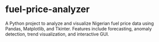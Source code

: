 # fuel-price-analyzer
A Python project to analyze and visualize Nigerian fuel price data using Pandas, Matplotlib, and Tkinter. Features include forecasting, anomaly detection, trend visualization, and interactive GUI.
